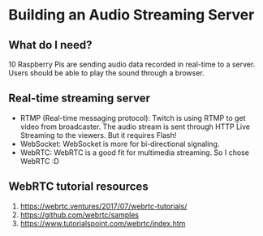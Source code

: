 # Building an Audio Streaming Server
## What do I need?
10 Raspberry Pis are sending audio data recorded in real-time to a server. Users should be able to play the sound through a browser.

## Real-time streaming server
* RTMP (Real-time messaging protocol):
Twitch is using RTMP to get video from broadcaster. The audio stream is sent through HTTP Live Streaming to the viewers. But it requires Flash!
* WebSocket: 
WebSocket is more for bi-directional signaling.
* WebRTC:
WebRTC is a good fit for multimedia streaming. So I chose WebRTC :D

## WebRTC tutorial resources
1. https://webrtc.ventures/2017/07/webrtc-tutorials/
2. https://github.com/webrtc/samples
3. https://www.tutorialspoint.com/webrtc/index.htm
